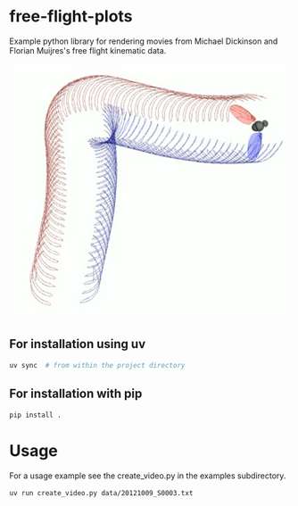 # free-flight-plots 

Example python library for rendering movies from Michael Dickinson and Florian
Muijres's free flight kinematic data. 

![example](images/screenshot4.png)

## For installation using uv
```bash
uv sync  # from within the project directory
```

## For installation with pip
```bash
pip install .
```

# Usage
For a usage example see the create\_video.py in the examples subdirectory.
```bash
uv run create_video.py data/20121009_S0003.txt
```






